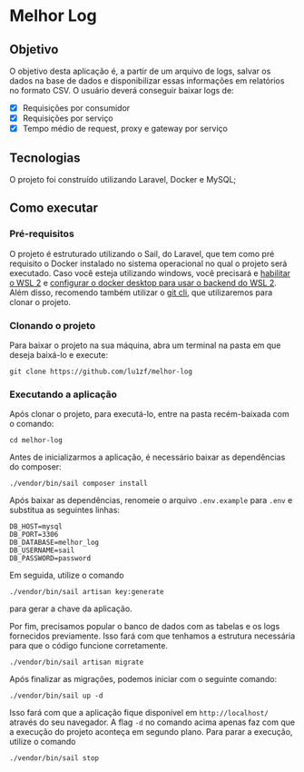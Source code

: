 # Melhor Log

## Objetivo
O objetivo desta aplicação é, a partir de um arquivo de logs, salvar os dados na base de dados e
disponibilizar essas informações em relatórios no formato CSV. O usuário deverá conseguir baixar logs
de:
- [x] Requisições por consumidor
- [x] Requisições por serviço
- [x] Tempo médio de request, proxy e gateway por serviço

## Tecnologias
O projeto foi construído utilizando Laravel, Docker e MySQL;

## Como executar
### Pré-requisitos
O projeto é estruturado utilizando o Sail, do Laravel, que tem como pré requisito o Docker instalado no sistema 
operacional no qual o projeto será executado. Caso você esteja utilizando windows, você precisará e [habilitar o WSL 2](https://docs.microsoft.com/en-us/windows/wsl/install-win10) e
[configurar o docker desktop para usar o backend do WSL 2](https://docs.docker.com/docker-for-windows/wsl/). Além disso,
recomendo também utilizar o [git cli](https://git-scm.com/), que utilizaremos para clonar o projeto.

### Clonando o projeto
Para baixar o projeto na sua máquina, abra um terminal na pasta em que deseja baixá-lo e execute:
```code
git clone https://github.com/lu1zf/melhor-log
```
### Executando a aplicação
Após clonar o projeto, para executá-lo, entre na pasta recém-baixada com o comando:
```code
cd melhor-log
```
Antes de inicializarmos a aplicação, é necessário baixar as dependências do composer:
```code
./vendor/bin/sail composer install
```
Após baixar as dependências, renomeie o arquivo `.env.example` para `.env` e substitua as seguintes linhas:
```code
DB_HOST=mysql
DB_PORT=3306
DB_DATABASE=melhor_log
DB_USERNAME=sail
DB_PASSWORD=password
```
Em seguida, utilize o comando 
```code
./vendor/bin/sail artisan key:generate
```
para gerar a chave da aplicação.

Por fim, precisamos popular o banco de dados com as tabelas e os logs fornecidos previamente. Isso fará com que tenhamos
a estrutura necessária para que o código funcione corretamente. 
```code
./vendor/bin/sail artisan migrate
```
Após finalizar as migrações, podemos iniciar com o seguinte comando:
```code
./vendor/bin/sail up -d
```
Isso fará com que a aplicação fique disponível em `http://localhost/` através do seu navegador. A flag `-d` no comando 
acima apenas faz com que a execução do projeto aconteça em segundo plano.
Para parar a execução, utilize o comando
```code
./vendor/bin/sail stop
```
